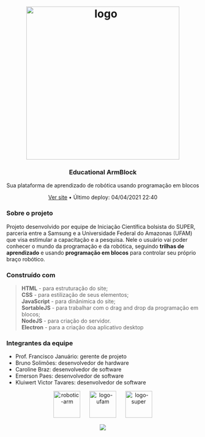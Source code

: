 

<h1 align="center">
 <img src="https://github.com/carolsbraz/educational-armblock/blob/main/src/logo.png?raw=true" alt="logo" width="400">
</h1>
<h3 align="center"> Educational ArmBlock </h3>
<p align="center">Sua plataforma de aprendizado de robótica usando programação em blocos</p>
<p align="center">
<a href="https://armblock.herokuapp.com/">Ver site</a> • Último deploy: 04/04/2021 22:40
</p>

### Sobre o projeto

<p> Projeto desenvolvido por equipe de Iniciação Científica bolsista do SUPER, parceria entre a Samsung e a Universidade Federal do Amazonas (UFAM) que visa estimular a capacitação e a pesquisa. Nele o usuário vai poder conhecer o mundo da programação e da robótica, seguindo <b>trilhas de aprendizado</b> e usando <b>programação em blocos</b> para controlar seu próprio braço robótico. </p>

### Construído com

<blockquote>
 <b>HTML</b> - para estruturação do site;<br>
 <b>CSS</b> - para estilização de seus elementos;<br>
 <b>JavaScript</b> - para dinânimica do site;<br>
 <b>SortableJS</b> - para trabalhar com o drag and drop da programação em blocos;<br>
 <b>NodeJS</b> - para criação do servidor.<br>
 <b>Electron</b> - para a criação doa aplicativo desktop
</blockquote>

### Integrantes da equipe

- Prof. Francisco Januário: gerente de projeto <br>
- Bruno Solimões: desenvolvedor de hardware <br>
- Caroline Braz: desenvolvedor de software <br>
- Emerson Paes: desenvolvedor de software <br>
- Kluiwert Victor Tavares: desenvolvedor de software

<p align="center">
 <img src="https://github.com/carolsbraz/educational-armblock/blob/main/src/robotic-arm.png?raw=true" alt="robotic-arm" height="70">&nbsp&nbsp&nbsp&nbsp&nbsp
 <img src="https://github.com/carolsbraz/educational-armblock/blob/main/src/logo-ufam.png?raw=true" alt="logo-ufam" height="70">&nbsp&nbsp&nbsp&nbsp&nbsp
 <img src="https://github.com/carolsbraz/educational-armblock/blob/main/src/logo-super.png?raw=true" alt="logo-super" height="70">
</p>

<p align="center">
<img src="https://forthebadge.com/images/badges/built-with-science.svg">
</p>
